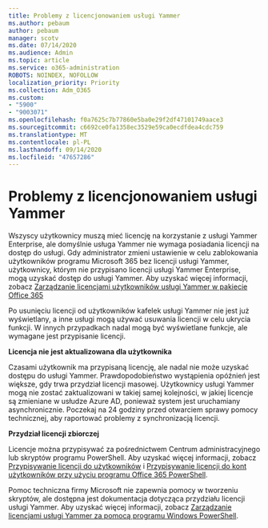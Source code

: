 ```yaml
---
title: Problemy z licencjonowaniem usługi Yammer
ms.author: pebaum
author: pebaum
manager: scotv
ms.date: 07/14/2020
ms.audience: Admin
ms.topic: article
ms.service: o365-administration
ROBOTS: NOINDEX, NOFOLLOW
localization_priority: Priority
ms.collection: Adm_O365
ms.custom:
- "5900"
- "9003071"
ms.openlocfilehash: f0a7625c7b77860e5ba0e29f2df47101749aace3
ms.sourcegitcommit: c6692ce0fa1358ec3529e59ca0ecdfdea4cdc759
ms.translationtype: MT
ms.contentlocale: pl-PL
ms.lasthandoff: 09/14/2020
ms.locfileid: "47657286"
---
```

# <a name="yammer-licensing-issues"></a>Problemy z licencjonowaniem usługi Yammer

Wszyscy użytkownicy muszą mieć licencję na korzystanie z usługi Yammer Enterprise, ale domyślnie usługa Yammer nie wymaga posiadania licencji na dostęp do usługi. Gdy administrator zmieni ustawienie w celu zablokowania użytkowników programu Microsoft 365 bez licencji usługi Yammer, użytkownicy, którym nie przypisano licencji usługi Yammer Enterprise, mogą uzyskać dostęp do usługi Yammer. Aby uzyskać więcej informacji, zobacz [Zarządzanie licencjami użytkowników usługi Yammer w pakiecie Office 365](https://docs.microsoft.com/yammer/manage-yammer-users/manage-yammer-licenses-in-office-365) 

Po usunięciu licencji od użytkowników kafelek usługi Yammer nie jest już wyświetlany, a inne usługi mogą używać usuwania licencji w celu ukrycia funkcji. W innych przypadkach nadal mogą być wyświetlane funkcje, ale wymagane jest przypisanie licencji.  

**Licencja nie jest aktualizowana dla użytkownika**  

Czasami użytkownik ma przypisaną licencję, ale nadal nie może uzyskać dostępu do usługi Yammer. Prawdopodobieństwo wystąpienia opóźnień jest większe, gdy trwa przydział licencji masowej. Użytkownicy usługi Yammer mogą nie zostać zaktualizowani w takiej samej kolejności, w jakiej licencje są zmieniane w usłudze Azure AD, ponieważ system jest uruchamiany asynchronicznie. Poczekaj na 24 godziny przed otwarciem sprawy pomocy technicznej, aby raportować problemy z synchronizacją licencji.  

**Przydział licencji zbiorczej**  

Licencje można przypisywać za pośrednictwem Centrum administracyjnego lub skryptów programu PowerShell. Aby uzyskać więcej informacji, zobacz [Przypisywanie licencji do użytkowników](https://docs.microsoft.com/microsoft-365/admin/manage/assign-licenses-to-users) i [Przypisywanie licencji do kont użytkowników przy użyciu programu Office 365 PowerShell](https://docs.microsoft.com/office365/enterprise/powershell/assign-licenses-to-user-accounts-with-office-365-powershell). 

Pomoc techniczna firmy Microsoft nie zapewnia pomocy w tworzeniu skryptów, ale dostępna jest dokumentacja dotycząca przydziału licencji usługi Yammer. Aby uzyskać więcej informacji, zobacz [Zarządzanie licencjami usługi Yammer za pomocą programu Windows PowerShell](https://docs.microsoft.com/yammer/manage-yammer-users/manage-yammer-licenses-in-office-365#manage-yammer-licenses-by-using-windows-powershell).